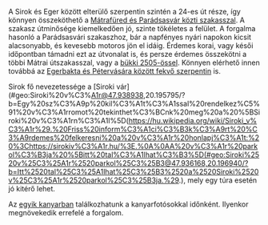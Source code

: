 A Sirok és Eger között elterülő szerpentin szintén a 24-es út része, így könnyen összeköthető a [Mátrafüred és Parádsasvár közti szakasszal](#24Paradsasvar). A szakasz útminősége kiemelkedően jó, szinte tökéletes a felület. A forgalma hasonló a Parádsasvári szakaszhoz, bár a napfényes nyári napokon kicsit alacsonyabb, és kevesebb motoros jön el idáig. Érdemes korai, vagy késői időpontban támadni ezt az útvonalat is, és persze érdemes összekötni a többi Mátrai útszakasszal, vagy a [bükki 2505-össel](#2505). Könnyen elérhető innen továbbá az [Egerbakta és Pétervására között fekvő szerpentin](#EgerbaktaPetervasara) is.

Sirok fő nevezetessége a [Siroki vár](#geo:Siroki%20v%C3%A1r@47.938938,20.195795/?b=Egy%20sz%C3%A9p%20kil%C3%A1t%C3%A1ssal%20rendelkez%C5%91%20v%C3%A1rromot%20tekinthet%C3%BCnk%20meg%20a%20%5BSiroki%20v%C3%A1rn%C3%A1l%5D(https://hu.wikipedia.org/wiki/Siroki_v%C3%A1r%29.%20Friss%20inform%C3%A1ci%C3%B3k%C3%A9rt%20%C3%A9rdemes%20felkeresni%20a%20v%C3%A1r%20honlapj%C3%A1t:%20%3Chttps://sirokiv%C3%A1r.hu/%3E.%0A%0AA%20v%C3%A1r%20parkol%C3%B3ja%20%5Bitt%20tal%C3%A1lhat%C3%B3%5D(#geo:Siroki%2520v%25C3%25A1r%2520parkol%25C3%25B3@47.936168,20.196940/?b=Itt%2520tal%25C3%25A1lhat%25C3%25B3%2520a%2520Siroki%2520v%25C3%25A1r%2520parkol%25C3%25B3ja.%29.), mely egy túra esetén jó kitérő lehet.

Az [egyik kanyarban](#geo:Kanyarfot%C3%B3s%20Pont@47.934592,20.250600/?b=Ide%20id%C5%91nk%C3%A9nt%20kitelep%C3%BCl%20a%20%5BKanyarfot%C3%B3%5D%28https://kanyarfoto.com/hu%29,%20akik%20k%C3%A9pet%20k%C3%A9sz%C3%ADthetnek%20a%20kanyarg%C3%A1sodr%C3%B3l.) találkozhatunk a kanyarfotósokkal időnként. Ilyenkor megnövekedik errefelé a forgalom.
